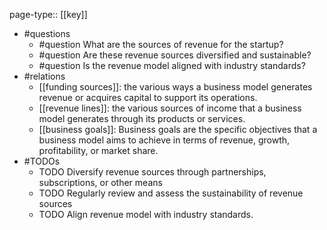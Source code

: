 page-type:: [[key]]
- #questions
	- #question What are the sources of revenue for the startup?
	- #question Are these revenue sources diversified and sustainable?
	- #question Is the revenue model aligned with industry standards?
- #relations
	- [[funding sources]]: the various ways a business model generates revenue or acquires capital to support its operations.
	- [[revenue lines]]: the various sources of income that a business model generates through its products or services.
	- [[business goals]]: Business goals are the specific objectives that a business model aims to achieve in terms of revenue, growth, profitability, or market share.
- #TODOs
	- TODO Diversify revenue sources through partnerships, subscriptions, or other means
	- TODO  Regularly review and assess the sustainability of revenue sources
	- TODO  Align revenue model with industry standards.

